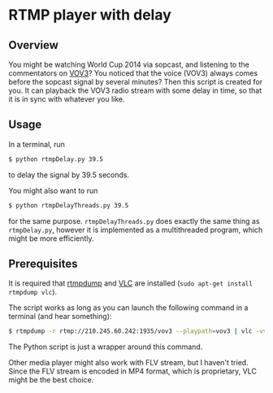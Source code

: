 RTMP player with delay
===

## Overview

You might be watching World Cup 2014 via sopcast, and listening to the commentators on [VOV3](http://vov3.vov.vn)?
You noticed that the voice (VOV3) always comes before the sopcast signal by several minutes?
Then this script is created for you.
It can playback the VOV3 radio stream with some delay in time, so that it is in sync with whatever you like.

## Usage

In a terminal, run
```sh
$ python rtmpDelay.py 39.5
```
to delay the signal by 39.5 seconds.

You might also want to run
```sh
$ python rtmpDelayThreads.py 39.5
```
for the same purpose. `rtmpDelayThreads.py` does exactly the same thing as `rtmpDelay.py`,
however it is implemented as a multithreaded program, which might be more efficiently.
 
## Prerequisites

It is required that [rtmpdump](http://rtmpdump.mplayerhq.hu/) and [VLC](http://www.videolan.org/vlc/index.html) are installed (`sudo apt-get install rtmpdump vlc`).

The script works as long as you can launch the following command in a terminal (and hear something):

```sh
$ rtmpdump -r rtmp://210.245.60.242:1935/vov3 --playpath=vov3 | vlc -vvv -
```

The Python script is just a wrapper around this command.

Other media player might also work with FLV stream, but I haven't tried. Since the FLV stream is encoded in MP4 format, which is proprietary, VLC might be the best choice.
